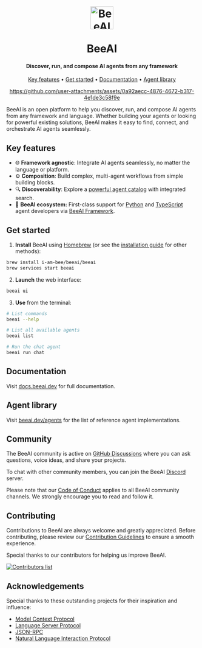 <h1 align="center">
  <picture>
    <source media="(prefers-color-scheme: dark)" srcset="https://raw.githubusercontent.com/i-am-bee/beeai/master/docs/logo/beeai_logo_white.svg">
    <source media="(prefers-color-scheme: light)" srcset="https://raw.githubusercontent.com/i-am-bee/beeai/master/docs/logo/beeai_logo_black.svg">
    <img alt="BeeAI" src="https://raw.githubusercontent.com/i-am-bee/beeai/master/docs/logo/beeai_logo_black.svg" width="60"><br><br>
  </picture>
  BeeAI
</h1>

<h4 align="center">Discover, run, and compose AI agents from any framework</h4>

<p align="center">
    <a href="#key-features">Key features</a> •
    <a href="#get-started">Get started</a> •
    <a href="#documentation">Documentation</a> •
    <a href="#agent-library">Agent library</a>
</p>

<div align="center">

https://github.com/user-attachments/assets/0a92aecc-4876-4672-b317-4e1de3c58f9e

</div>

BeeAI is an open platform to help you discover, run, and compose AI agents from any framework and language. Whether building your agents or looking for powerful existing solutions, BeeAI makes it easy to find, connect, and orchestrate AI agents seamlessly.

## Key features

- 🌐 **Framework agnostic**: Integrate AI agents seamlessly, no matter the language or platform.
- ⚙️ **Composition**: Build complex, multi-agent workflows from simple building blocks.
- 🔍 **Discoverability**: Explore a [powerful agent catalog](https://beeai.dev/agents) with integrated search.
- 🐝 **BeeAI ecosystem:** First-class support for [Python](https://github.com/i-am-bee/beeai-framework/tree/main/python) and [TypeScript](https://github.com/i-am-bee/beeai-framework/tree/main/typescript) agent developers via [BeeAI Framework](https://github.com/i-am-bee/beeai-framework).

## Get started

1. **Install** BeeAI using [Homebrew](https://brew.sh/) (or see the [installation guide](https://docs.beeai.dev/get-started/installation) for other methods):

```sh
brew install i-am-bee/beeai/beeai
brew services start beeai
```

2. **Launch** the web interface:

```sh
beeai ui
```

3. **Use** from the terminal:

```sh
# List commands
beeai --help

# List all available agents
beeai list

# Run the chat agent
beeai run chat
```

## Documentation

Visit [docs.beeai.dev](https://docs.beeai.dev) for full documentation.

## Agent library

Visit [beeai.dev/agents](https://beeai.dev/agents) for the list of reference agent implementations.

## Community

The BeeAI community is active on [GitHub Discussions](https://github.com/i-am-bee/beeai/discussions) where you can ask questions, voice ideas, and share your projects.

To chat with other community members, you can join the BeeAI [Discord](https://discord.gg/AZFrp3UF5k) server.

Please note that our [Code of Conduct](./CODE_OF_CONDUCT.md) applies to all BeeAI community channels. We strongly encourage you to read and follow it.

## Contributing

Contributions to BeeAI are always welcome and greatly appreciated. Before contributing, please review our [Contribution Guidelines](./CONTRIBUTING.md) to ensure a smooth experience.

Special thanks to our contributors for helping us improve BeeAI.

<a href="https://github.com/i-am-bee/beeai/graphs/contributors">
  <img alt="Contributors list" src="https://contrib.rocks/image?repo=i-am-bee/beeai" />
</a>

## Acknowledgements

Special thanks to these outstanding projects for their inspiration and influence:

- [Model Context Protocol](https://github.com/modelcontextprotocol)
- [Language Server Protocol](https://github.com/microsoft/language-server-protocol)
- [JSON-RPC](https://www.jsonrpc.org/)
- [Natural Language Interaction Protocol](https://github.com/nlip-project)
